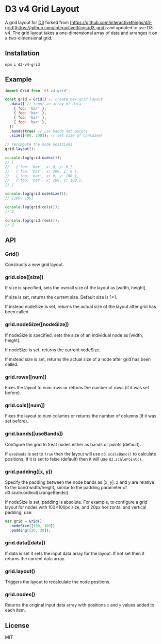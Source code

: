 # D3 v4 Grid Layout

A grid layout for [D3](http://d3js.org) forked from [https://github.com/interactivethings/d3-grid](https://github.com/interactivethings/d3-grid) and updated to use D3 v4. The grid layout takes a one-dimensional array of data and arranges it on a two-dimensional grid.

## Installation

```
npm i d3-v4-grid
```

## Example

```javascript
import Grid from 'd3-v4-grid';

const grid = Grid() // create new grid layout
  .data([ // input an array of data
    { foo: 'bar' },
    { foo: 'bar' },
    { foo: 'bar' },
    { foo: 'bar' },
  ])
  .bands(true) // use bands not points
  .size([400, 200]); // set size of container

// recompute the node positions
grid.layout();

console.log(grid.nodes());
// [
//   { foo: 'bar', x: 0, y: 0 },
//   { foo: 'bar', x: 200, y: 0 },
//   { foo: 'bar', x: 0, y: 100 },
//   { foo: 'bar', x: 200, y: 100 },
// ]

console.log(grid.nodeSize());
// [200, 100]

console.log(grid.cols());
// 2

console.log(grid.rows());
// 2
```

## API

### Grid()

Constructs a new grid layout.

### grid.size([size])

If size is specified, sets the overall size of the layout as [width, height].

If size is set, returns the current size. Default size is 1×1.

If instead nodeSize is set, returns the actual size of the layout after grid has been called.

### grid.nodeSize([nodeSize])

If nodeSize is specified, sets the size of an individual node as [width, height].

If nodeSize is set, returns the current nodeSize.

If instead size is set, returns the actual size of a node after grid has been called.

### grid.rows([num])

Fixes the layout to num rows or returns the number of rows (if it was set before).

### grid.cols([num])

Fixes the layout to num columns or returns the number of columns (if it was set before).

### grid.bands([useBands])

Configure the grid to treat nodes either as bands or points (default).

If `useBands` is set to `true` then the layout will use `d3.scaleBand()` to calculate positions. If it is set to false (default) then it will use `d3.scalePoint()`.

### grid.padding([x, y])

Specify the padding between the node bands as [x, y]. x and y are relative to the band width/height, similar to the padding parameter of d3.scale.ordinal().rangeBands().

If nodeSize is set, padding is absolute. For example, to configure a grid layout for nodes with 100×100px size, and 20px horizontal and vertical padding, use:

```javascript
var grid = Grid()
  .nodeSize([100, 100])
  .padding([20, 20]);
```
### grid.data([data])

If data is set it sets the input data array for the layout. If not set then it returns the current data array.

### grid.layout()

Triggers the layout to recalculate the node positions.

### grid.nodes()

Returns the original input data array with positions `x` and `y` values added to each item.

## License

MIT
